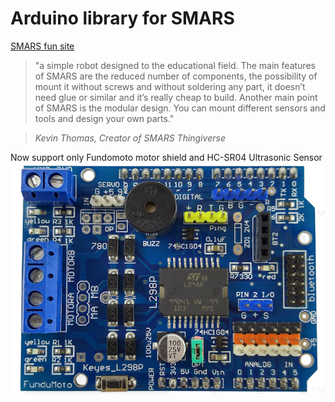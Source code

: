 # Arduino library for SMARS
[SMARS fun site](http://www.smarsfan.com/about.html)
>"a simple robot designed to the educational field. The main features of SMARS are the reduced number of components, the possibility of mount it without screws and without soldering any part, it doesn’t need glue or similar and it’s really cheap to build. Another main point of SMARS is the modular design. You can mount different sensors and tools and design your own parts."

>*Kevin Thomas, Creator of SMARS Thingiverse*

Now support only Fundomoto motor shield and HC-SR04 Ultrasonic Sensor
![alt text](https://github.com/namoaton/smars_arduino/raw/master/pictures/fundomoto_shield.png)
